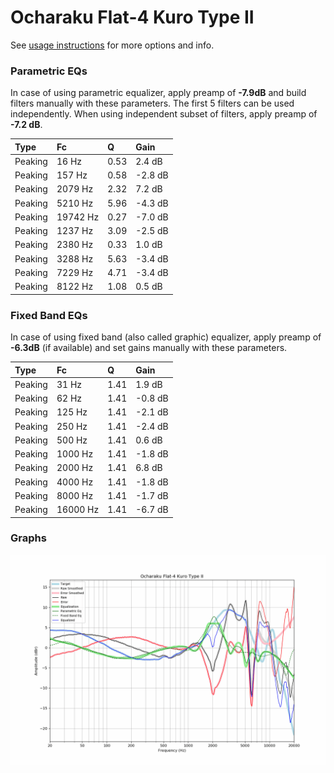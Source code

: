 # Ocharaku Flat-4 Kuro Type II
See [usage instructions](https://github.com/jaakkopasanen/AutoEq#usage) for more options and info.

### Parametric EQs
In case of using parametric equalizer, apply preamp of **-7.9dB** and build filters manually
with these parameters. The first 5 filters can be used independently.
When using independent subset of filters, apply preamp of **-7.2 dB**.

| Type    | Fc       |    Q | Gain    |
|:--------|:---------|:-----|:--------|
| Peaking | 16 Hz    | 0.53 | 2.4 dB  |
| Peaking | 157 Hz   | 0.58 | -2.8 dB |
| Peaking | 2079 Hz  | 2.32 | 7.2 dB  |
| Peaking | 5210 Hz  | 5.96 | -4.3 dB |
| Peaking | 19742 Hz | 0.27 | -7.0 dB |
| Peaking | 1237 Hz  | 3.09 | -2.5 dB |
| Peaking | 2380 Hz  | 0.33 | 1.0 dB  |
| Peaking | 3288 Hz  | 5.63 | -3.4 dB |
| Peaking | 7229 Hz  | 4.71 | -3.4 dB |
| Peaking | 8122 Hz  | 1.08 | 0.5 dB  |

### Fixed Band EQs
In case of using fixed band (also called graphic) equalizer, apply preamp of **-6.3dB**
(if available) and set gains manually with these parameters.

| Type    | Fc       |    Q | Gain    |
|:--------|:---------|:-----|:--------|
| Peaking | 31 Hz    | 1.41 | 1.9 dB  |
| Peaking | 62 Hz    | 1.41 | -0.8 dB |
| Peaking | 125 Hz   | 1.41 | -2.1 dB |
| Peaking | 250 Hz   | 1.41 | -2.4 dB |
| Peaking | 500 Hz   | 1.41 | 0.6 dB  |
| Peaking | 1000 Hz  | 1.41 | -1.8 dB |
| Peaking | 2000 Hz  | 1.41 | 6.8 dB  |
| Peaking | 4000 Hz  | 1.41 | -1.8 dB |
| Peaking | 8000 Hz  | 1.41 | -1.7 dB |
| Peaking | 16000 Hz | 1.41 | -6.7 dB |

### Graphs
![](./Ocharaku%20Flat-4%20Kuro%20Type%20II.png)